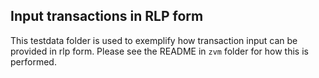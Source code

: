 ## Input transactions in RLP form

This testdata folder is used to exemplify how transaction input can be provided in rlp form. 
Please see the README in `zvm` folder for how this is performed. 